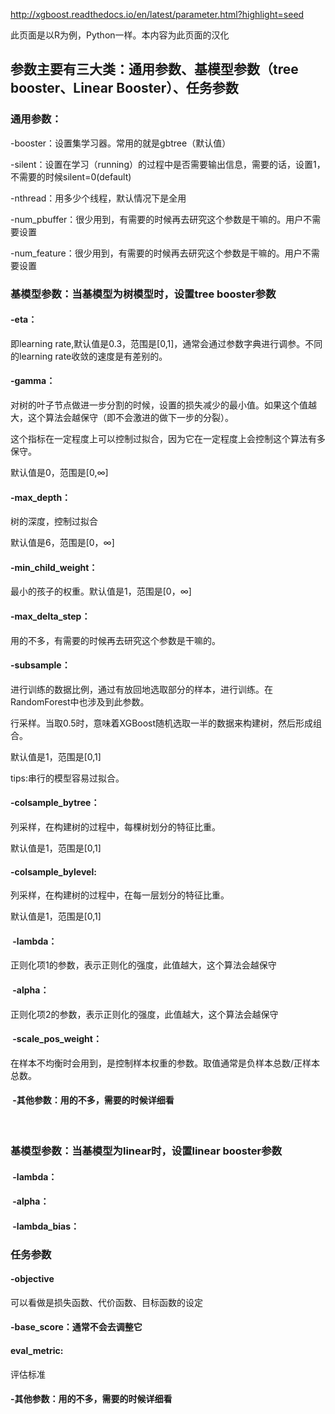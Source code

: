 http://xgboost.readthedocs.io/en/latest/parameter.html?highlight=seed

此页面是以R为例，Python一样。本内容为此页面的汉化

## 参数主要有三大类：通用参数、基模型参数（tree booster、Linear Booster）、任务参数


### 通用参数：
 -booster：设置集学习器。常用的就是gbtree（默认值）
 
 -silent：设置在学习（running）的过程中是否需要输出信息，需要的话，设置1，不需要的时候silent=0(default)
 
 -nthread：用多少个线程，默认情况下是全用
 
 -num_pbuffer：很少用到，有需要的时候再去研究这个参数是干嘛的。用户不需要设置
 
 -num_feature：很少用到，有需要的时候再去研究这个参数是干嘛的。用户不需要设置
 
 ### 基模型参数：当基模型为树模型时，设置tree booster参数
 #### -eta：
 
 即learning rate,默认值是0.3，范围是[0,1]，通常会通过参数字典进行调参。不同的learning rate收敛的速度是有差别的。
 
####  -gamma：
 
 对树的叶子节点做进一步分割的时候，设置的损失减少的最小值。如果这个值越大，这个算法会越保守（即不会激进的做下一步的分裂）。
 
 这个指标在一定程度上可以控制过拟合，因为它在一定程度上会控制这个算法有多保守。
 
 默认值是0，范围是[0,∞]
         
####  -max_depth：

树的深度，控制过拟合

默认值是6，范围是[0，∞]
             
####  -min_child_weight：

最小的孩子的权重。默认值是1，范围是[0，∞]
 
#### -max_delta_step：

用的不多，有需要的时候再去研究这个参数是干嘛的。
 
####  -subsample：

进行训练的数据比例，通过有放回地选取部分的样本，进行训练。在RandomForest中也涉及到此参数。

行采样。当取0.5时，意味着XGBoost随机选取一半的数据来构建树，然后形成组合。

默认值是1，范围是[0,1]

tips:串行的模型容易过拟合。
             
####  -colsample_bytree：

列采样，在构建树的过程中，每棵树划分的特征比重。

默认值是1，范围是[0,1]
                    
####   -colsample_bylevel:

列采样，在构建树的过程中，在每一层划分的特征比重。

默认值是1，范围是[0,1]
                    
####  -lambda：

正则化项1的参数，表示正则化的强度，此值越大，这个算法会越保守
  
####  -alpha：

正则化项2的参数，表示正则化的强度，此值越大，这个算法会越保守
  
 ####  -scale_pos_weight：
 
 在样本不均衡时会用到，是控制样本权重的参数。取值通常是负样本总数/正样本总数。
 
 ####  -其他参数：用的不多，需要的时候详细看
         
 
 ### 基模型参数：当基模型为linear时，设置linear booster参数
  
 ####  -lambda：
 ####  -alpha：
 ####  -lambda_bias：
 
 ### 任务参数
 
 #### -objective
 
 可以看做是损失函数、代价函数、目标函数的设定
 
 #### -base_score：通常不会去调整它
 
 #### eval_metric:
 
 评估标准
 
 #### -其他参数：用的不多，需要的时候详细看
 
